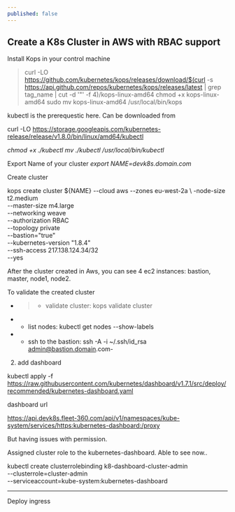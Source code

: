 ```yaml
---
published: false
---
```

## Create a K8s Cluster in AWS with RBAC support



Install Kops in your control machine

> curl -LO https://github.com/kubernetes/kops/releases/download/$(curl -s https://api.github.com/repos/kubernetes/kops/releases/latest | grep tag_name | cut -d '"' -f 4)/kops-linux-amd64
chmod +x kops-linux-amd64
sudo mv kops-linux-amd64 /usr/local/bin/kops

kubectl is the prerequestic here. Can be downloaded from 

curl -LO https://storage.googleapis.com/kubernetes-release/release/v1.8.0/bin/linux/amd64/kubectl

_chmod +x ./kubectl
 mv ./kubectl /usr/local/bin/kubectl_

Export Name of your cluster
_export NAME=devk8s.domain.com_


Create cluster

kops create cluster ${NAME} 
--cloud aws --zones eu-west-2a \ 
-node-size t2.medium \
--master-size m4.large \
--networking weave \
--authorization RBAC \
--topology private \
--bastion="true" \
--kubernetes-version "1.8.4" \
--ssh-access 217.138.124.34/32 \
--yes

After the cluster created in Aws, you can see 4 ec2 instances: bastion, master, node1, node2.

To validate the created cluster
- > * validate cluster: kops validate cluster
-  * list nodes: kubectl get nodes --show-labels
-  * ssh to the bastion: ssh -A -i ~/.ssh/id_rsa admin@bastion.domain.com-



2. add dashboard

kubectl apply -f https://raw.githubusercontent.com/kubernetes/dashboard/v1.7.1/src/deploy/recommended/kubernetes-dashboard.yaml

dashboard url

https://api.devk8s.fleet-360.com/api/v1/namespaces/kube-system/services/https:kubernetes-dashboard:/proxy

But having issues with permission.

Assigned cluster role to the kubernetes-dashboard. Able to see now..


kubectl create clusterrolebinding k8-dashboard-cluster-admin \
  --clusterrole=cluster-admin \
  --serviceaccount=kube-system:kubernetes-dashboard


--------------------------------

Deploy ingress

